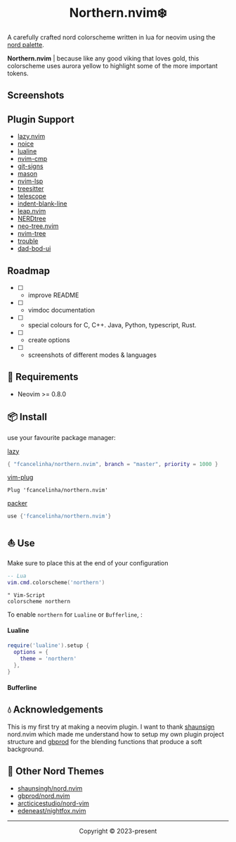 <h1 align="center">Northern.nvim❄️ </h1>

A carefully crafted nord colorscheme written in lua for neovim using the [nord palette](https://www.nordtheme.com/docs/colors-and-palettes).

**Northern.nvim** | because like any good viking that loves gold, this colorscheme uses aurora yellow to highlight some of the more important tokens.

## Screenshots

## Plugin Support

- [lazy,nvim](https://github.com/folke/lazy.nvim)
- [noice](https://github.com/folke/noice.nvim)
- [lualine](https://github.comn/vim-lualine/lualine.nvim)
- [nvim-cmp](https://github.com/hrsh7th/nvim-cmp)
- [git-signs](https://github.com/lewis6991/gitsigns.nvim)
- [mason](https://github.com/williamboman/mason.nvim)
- [nvim-lsp](https://github.com/neovim/nvim-lspconfig)
- [treesitter](https://github.com/nvim-treesitter/nvim-treesitter)
- [telescope](https://github.com/nvim-telescope/telescope.nvim)
- [indent-blank-line](https://github.com/lukas-reineke/indent-blankline.nvim)
- [leap.nvim](https://github.com/ggandor/leap.nvim)
- [NERDtree](https://github.com/preservim/nerdtree)
- [neo-tree.nvim](https://github.com/nvim-neo-tree/neo-tree.nvim)
- [nvim-tree](https://github.com/nvim-tree/nvim-tree.lua)
- [trouble](https://github.com/folke/trouble.nvim)
- [dad-bod-ui](https://github.com/kristijanhusak/vim-dadbod-ui)

## Roadmap
 - [ ] - improve README
 - [ ] - vimdoc documentation
 - [ ] - special colours for C, C++. Java, Python, typescript, Rust.
 - [ ] - create options
 - [ ] - screenshots of different modes & languages

## 🎐 Requirements

+ Neovim >= 0.8.0

## 📦 Install

use your favourite package manager:

[lazy](https://github.com/folke/lazy.nvim)
```lua
{ "fcancelinha/northern.nvim", branch = "master", priority = 1000 }
```

[vim-plug](https://github.com/junegunn/vim-plug)
```vim
Plug 'fcancelinha/northern.nvim'
```

[packer](https://github.com/wbthomason/packer.nvim)
```lua
use {'fcancelinha/northern.nvim'}
```

## ⛵ Use

Make sure to place this at the end of your configuration

```lua
-- Lua
vim.cmd.colorscheme('northern')
```

```vim
" Vim-Script
colorscheme northern
```

To enable `northern` for `Lualine` or `Bufferline`, :

#### Lualine

```lua
require('lualine').setup {
  options = {
    theme = 'northern'
  },
}
```

#### Bufferline


## 💧 Acknowledgements

This is my first try at making a neovim plugin. I want to thank [shaunsign](https://github.com/shaunsingh) nord.nvim which made me understand how to setup my own plugin project structure and [gbprod](https://github.com/gbprod) for the blending functions that produce a soft background.
 
## 🌊 Other Nord Themes

- [shaunsingh/nord.nvim](https://github.com/shaunsingh/nord.nvim)
- [gbprod/nord.nvim](https://github.com/gbprod/nord.nvim)
- [arcticicestudio/nord-vim](https://github.com/arcticicestudio/nord-vim)
- [edeneast/nightfox.nvim](https://github.com/EdenEast/nightfox.nvim)

----------------------------------------------------------------------------------------------------------------------

<p align="center">Copyright &copy; 2023-present
 

